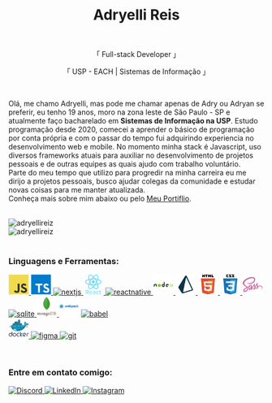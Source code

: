 <h1 align="center" > Adryelli Reis</h1>
</br>

<p align="center" >「 Full-stack Developer 」</p>
<p align="center" >「 USP - EACH | Sistemas de Informação 」</p></br>

Olá, me chamo Adryelli, mas pode me chamar apenas de Adry ou Adryan se preferir, eu tenho 19 anos, moro na zona leste de São Paulo - SP e atualmente faço bacharelado em <strong>Sistemas de Informação na USP</strong>. Estudo programação desde 2020, comecei a aprender o básico de programação por conta própria e com o passar do tempo fui adquirindo experiencia no desenvolvimento web e mobile. No momento minha stack é Javascript, uso diversos frameworks atuais para auxiliar no desenvolvimento de projetos pessoais e de outras equipes as quais ajudo com trabalho voluntário.<br/>
Parte do meu tempo que utilizo para progredir na minha carreira eu me dirijo a projetos pessoais, busco ajudar colegas da comunidade e estudar novas coisas para me manter atualizada.<br/>
Conheça mais sobre mim abaixo ou pelo <a href="https://adry-portifolio.vercel.app" target="_blank" >Meu Portiflio</a>.
<br/>
<br/>

<div>
<img src="https://github-readme-stats.vercel.app/api?username=adryellireiz&show_icons=true&theme=dracula&locale=en" alt="adryellireiz" />
  <br/>
<img src="https://github-readme-stats.vercel.app/api/top-langs?username=adryellireiz&show_icons=true&theme=dracula&locale=en&layout=compact" alt="adryellireiz" />
</div>
<br/>

<h3 align="left">Linguagens e Ferramentas:</h3>

<p align="left">

<a href="https://developer.mozilla.org/en-US/docs/Web/JavaScript" target="_blank"> <img src="https://raw.githubusercontent.com/devicons/devicon/master/icons/javascript/javascript-original.svg" alt="javascript" width="40" height="40"/> 
</a>
<a href="https://www.typescriptlang.org/" target="_blank"> <img src="https://raw.githubusercontent.com/devicons/devicon/master/icons/typescript/typescript-original.svg" alt="typescript" width="40" height="40"/> </a>
<a href="https://nextjs.org/" target="_blank"> <img src="https://cdn.worldvectorlogo.com/logos/nextjs-3.svg" alt="nextjs" width="40" height="40"/> </a>
<a href="https://reactjs.org/" target="_blank"> <img src="https://raw.githubusercontent.com/devicons/devicon/master/icons/react/react-original-wordmark.svg" alt="react" width="40" height="40"/> </a>
<a href="https://reactnative.dev/" target="_blank"> <img src="https://reactnative.dev/img/header_logo.svg" alt="reactnative" width="40" height="40"/> </a>
<a href="https://nodejs.org" target="_blank"> <img src="https://raw.githubusercontent.com/devicons/devicon/master/icons/nodejs/nodejs-original-wordmark.svg" alt="nodejs" width="40" height="40"/> </a>
<a href="https://prisma.io" target="_blank"> <img src="https://github.com/vscode-icons/vscode-icons/blob/master/icons/file_type_light_prisma.svg" alt="Prisma" width="40" height="40"/> </a>
<a href="https://www.w3.org/html/" target="_blank"> <img src="https://raw.githubusercontent.com/devicons/devicon/master/icons/html5/html5-original-wordmark.svg" alt="html5" width="40" height="40"/> </a>
<a href="https://www.w3schools.com/css/" target="_blank"> <img src="https://raw.githubusercontent.com/devicons/devicon/master/icons/css3/css3-original-wordmark.svg" alt="css3" width="40" height="40"/> </a>
<a href="https://sass-lang.com" target="_blank"> <img src="https://raw.githubusercontent.com/devicons/devicon/master/icons/sass/sass-original.svg" alt="sass" width="40" height="40"/> </a>
<a href="https://www.sqlite.org/" target="_blank"> <img src="https://www.vectorlogo.zone/logos/sqlite/sqlite-icon.svg" alt="sqlite" width="40" height="40"/> </a>
<a href="https://www.mongodb.com/" target="_blank"> <img src="https://raw.githubusercontent.com/devicons/devicon/master/icons/mongodb/mongodb-original-wordmark.svg" alt="mongodb" width="40" height="40"/> </a> 
<a href="https://webpack.js.org" target="_blank"> <img src="https://raw.githubusercontent.com/devicons/devicon/d00d0969292a6569d45b06d3f350f463a0107b0d/icons/webpack/webpack-original-wordmark.svg" alt="webpack" width="40" height="40"/></a>
<a href="https://babeljs.io/" target="_blank"> <img src="https://www.vectorlogo.zone/logos/babeljs/babeljs-icon.svg" alt="babel" width="40" height="40"/> </a></br>
<a href="https://www.docker.com/" target="_blank"> <img src="https://raw.githubusercontent.com/devicons/devicon/master/icons/docker/docker-original-wordmark.svg" alt="docker" width="40" height="40"/> </a>
<a href="https://www.figma.com/" target="_blank"> <img src="https://www.vectorlogo.zone/logos/figma/figma-icon.svg" alt="figma" width="40" height="40"/> </a>
<a href="https://git-scm.com/" target="_blank"> <img src="https://www.vectorlogo.zone/logos/git-scm/git-scm-icon.svg" alt="git" width="40" height="40"/> </a>
</p></br>

<h3 align="left">Entre em contato comigo:</h3>

<a href="https://discord.com/users/616979994765295723" target="_blank"> <img src="https://www.vectorlogo.zone/logos/discordapp/discordapp-icon.svg" alt="Discord" width="40" height="40"/> </a>
<a href="https://www.linkedin.com/in/adryelli-reis-3505601ab/" target="_blank"> <img src="https://www.vectorlogo.zone/logos/linkedin/linkedin-icon.svg" alt="LinkedIn" width="40" height="40"/> </a>
<a href="https://www.instagram.com/adryelli.dev/" target="_blank"> <img src="https://www.vectorlogo.zone/logos/instagram/instagram-icon.svg" alt="Instagram" width="40" height="40"/> </a>
